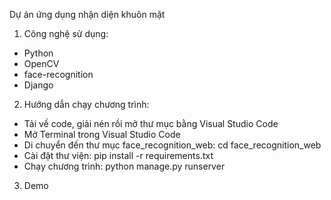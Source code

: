 Dự án ứng dụng nhận diện khuôn mặt

1. Công nghệ sử dụng:
- Python
- OpenCV
- face-recognition
- Django

2. Hướng dẫn chạy chương trình:
- Tải về code, giải nén rồi mở thư mục bằng Visual Studio Code
- Mở Terminal trong Visual Studio Code
- Di chuyển đến thư mục face_recognition_web: cd face_recognition_web
- Cài đặt thư viện: pip install -r requirements.txt
- Chạy chương trình: python manage.py runserver

3. Demo
